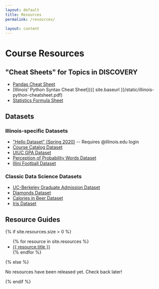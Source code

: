 ```yaml
---
layout: default
title: Resources
permalink: /resources/

layout: content
---
```



# Course Resources

## "Cheat Sheets" for Topics in DISCOVERY

- [Pandas Cheat Sheet](https://github.com/pandas-dev/pandas/blob/master/doc/cheatsheet/Pandas_Cheat_Sheet.pdf)
- [Illinois' Python Syntax Cheat Sheet]({{ site.baseurl }}/static/illinois-python-cheatsheet.pdf)
- [Statistics Formula Sheet](https://docs.google.com/document/d/12eYPeOzGnPrFQBJfyZuiZJ4k0OfW6zAohjXc4cQN64c/edit?usp=sharing)


## Datasets

### Illinois-specific Datasets

- ["Hello Dataset" (Spring 2020)](https://docs.google.com/spreadsheets/d/1uS6OoVsaCNEDwi-ozOXJe7Vn08M-41k7W1cdAlwLIiY/edit?usp=sharing) -- Requires @illinois.edu login
- [Course Catalog Dataset](https://docs.google.com/spreadsheets/d/1ZnpZpipyui_zIIBblmalRYiyEG1glUKinqJtQxVL04o/edit#gid=0)
- [UIUC GPA Dataset](https://raw.githubusercontent.com/wadefagen/datasets/master/gpa/uiuc-gpa-dataset.csv)
- [Perception of Probability Words Dataset](https://docs.google.com/spreadsheets/d/1Toez3i69iBNoeG0lHg1FVzoVmCTT2BPe-uKgBO__FOA/edit?usp=sharing)
- [Illini Football Dataset](https://raw.githubusercontent.com/wadefagen/datasets/master/illini-football/illini-football-scores.csv)


### Classic Data Science Datasets

- [UC-Berkeley Graduate Admission Dataset](https://docs.google.com/spreadsheets/d/1k3AMY3JtmIf60DwmCfLORKsvYRKu6XRIJ000wbWFnjQ/edit?usp=sharing)
- [Diamonds Dataset](https://docs.google.com/spreadsheets/d/1VSYPeI6SCF6JhzqaIcN5PvjH60xI7PrsOROCvfbz2rY/edit?usp=sharing)
- [Calories in Beer Dataset](https://drive.google.com/file/d/1NQX-KqMi6npDydKf_Yojhldm24KPUP5-/view?usp=sharing)
- [Iris Dataset](https://en.wikipedia.org/wiki/Iris_flower_data_set)


<!--
## Real-World Datasets Used in DISCOVERY

### Illinois-specific Datasets

- [Fall 2019 "Hello Dataset"](https://docs.google.com/spreadsheets/d/1LB4E89GoVi5yezEfHhopbI5BMxodSG7VvoznkaAkMAQ/edit#gid=0)
- [Perception of Probability Words Dataset](https://docs.google.com/spreadsheets/d/18zQc-cYb376QA478lgWnMbQj39M9wVqHtjbvLP0PTSc/edit?usp=sharing)
- [Course Catalog Dataset](https://docs.google.com/spreadsheets/d/1ZnpZpipyui_zIIBblmalRYiyEG1glUKinqJtQxVL04o/edit#gid=0)
- [UIUC GPA Dataset](https://raw.githubusercontent.com/wadefagen/datasets/master/gpa/uiuc-gpa-dataset.csv)
- [Illinois Graybook Dataset](https://github-dev.cs.illinois.edu/stat107-fa19/_release/blob/lab_plots/lab_plots/graybook.csv)
- [Illini Football Dataset](https://raw.githubusercontent.com/wadefagen/datasets/master/illini-football/illini-football-scores.csv)

### Classic Data Science Datasets

- [Spotify Song Attributes](https://www.kaggle.com/geomack/spotifyclassification)
- [Calories in Beer Dataset](https://drive.google.com/file/d/1NQX-KqMi6npDydKf_Yojhldm24KPUP5-/view?usp=sharing)
- [UC-Berkeley Graduate Admission Dataset](https://docs.google.com/spreadsheets/d/1k3AMY3JtmIf60DwmCfLORKsvYRKu6XRIJ000wbWFnjQ/edit?usp=sharing)
- [Iris Dataset](https://en.wikipedia.org/wiki/Iris_flower_data_set)
-->

## Resource Guides

{% if site.resources.size > 0 %}
<ul>
    {% for resource in site.resources %}
    <li>
        <a href="{{ site.baseurl }}{{ resource.url }}">{{ resource.title }}</a>
    </li>
    {% endfor %}
</ul>
{% else %}
<p>No resources have been released yet. Check back later!</p>
{% endif %}

